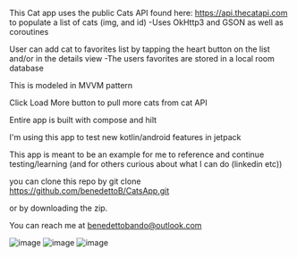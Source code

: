 This Cat app uses the public Cats API found here: https://api.thecatapi.com to populate a list of cats (img, and id)
-Uses OkHttp3 and GSON as well as coroutines

User can add cat to favorites list by tapping the heart button on the list and/or in the details view
-The users favorites are stored in a local room database

This is modeled in MVVM pattern 

Click Load More button to pull more cats from cat API

Entire app is built with compose and hilt 

I'm using this app to test new kotlin/android features in jetpack 

This app is meant to be an example for me to reference and continue testing/learning (and for others curious about what I can do (linkedin etc))

you can clone this repo by 
git clone https://github.com/benedettoB/CatsApp.git

or by downloading the zip. 

You can reach me at benedettobando@outlook.com



![image](https://github.com/user-attachments/assets/47acaaad-e24a-4f2c-afef-da80291ab2f8)
![image](https://github.com/user-attachments/assets/efafc8a3-5ac6-42ca-9539-7bf659203419)
![image](https://github.com/user-attachments/assets/a8a9a2b8-449c-4b3f-8535-e6456b1b7005)

